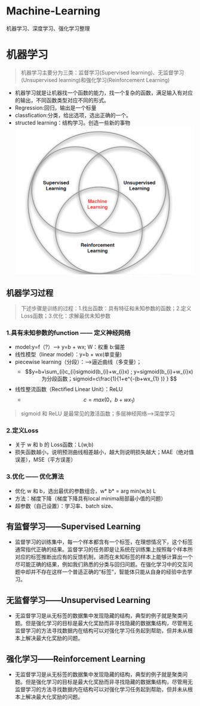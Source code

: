 # Machine-Learning
机器学习、深度学习、强化学习整理
# 机器学习
> 机器学习主要分为三类：监督学习(Supervised learning)、无监督学习(Unsupervised learning)和强化学习(Reinforcement Learning)
- 机器学习就是让机器找一个函数的能力，找一个复杂的函数，满足输入有对应的输出，不同函数类型对应不同的形式。
- Regression:回归，输出是一个标量
- classfication:分类，给出选项，选出正确的一个。
- structed learning：结构学习。创造一些新的事物
![alt text](image.png)
## 机器学习过程
> 下述步骤是训练的过程：1.找出函数：具有特征和未知参数的函数；2.定义Loss函数；3.优化：求解最优未知参数
### 1.具有未知参数的function —— 定义神经网络
- model:y=f（?）——> y=b + wx;  W：权重 b:偏差
- 线性模型（linear model）：y=b + wx(单变量)
- piecewise learning（分段）：——>逼近曲线（多变量）；
  - $$y=b+\sum_{i}c_{i}sigmoid(b_{i}+w_{i}x) ; y=sigmoid(b_{i}+w_{i}x) 为分段函数；sigmoid=c\frac{1}{1+e^{-(b+wx_{1} )} } $$
- 线性整流函数（Rectified Linear Unit）：ReLU
  - $$c=max(0，b+wx_{1} ) $$
> sigmoid 和 ReLU 是最常见的激活函数；多层神经网络——>深度学习
### 2.定义Loss
- 关于 w 和 b 的 Loss函数：L(w,b)
- 损失函数越小，说明预测曲线相差越小，越大则说明损失越大；MAE（绝对值误差），MSE（平方误差）
### 3.优化 —— 优化算法
- 优化 w 和 b，选出最优的参数组合，w* b* = arg min(w,b) L
- 方法：梯度下降（梯度下降具有local minima局部最小值的问题）
- 超参数（自己设置）：学习率、batch size、
  
## 有监督学习——Supervised Learning
- 监督学习的训练集中，每一个样本都含有一个标签，在理想情况下，这个标签通常指代正确的结果。监督学习的任务即是让系统在训练集上按照每个样本所对应的标签推断出应有的反馈机制，进而在未知标签的样本上能够计算出一个尽可能正确的结果，例如我们熟悉的分类与回归问题。在强化学习中的交互问题中却并不存在这样一个普适正确的“标签”，智能体只能从自身的经验中去学习。


## 无监督学习——Unsupervised Learning
- 无监督学习是从无标签的数据集中发现隐藏的结构，典型的例子就是聚类问题。但是强化学习的目标是最大化奖励而非寻找隐藏的数据集结构，尽管用无监督学习的方法寻找数据内在结构可以对强化学习任务起到帮助，但并未从根本上解决最大化奖励的问题。


## 强化学习——Reinforcement Learning
- 无监督学习是从无标签的数据集中发现隐藏的结构，典型的例子就是聚类问题。但是强化学习的目标是最大化奖励而非寻找隐藏的数据集结构，尽管用无监督学习的方法寻找数据内在结构可以对强化学习任务起到帮助，但并未从根本上解决最大化奖励的问题。
